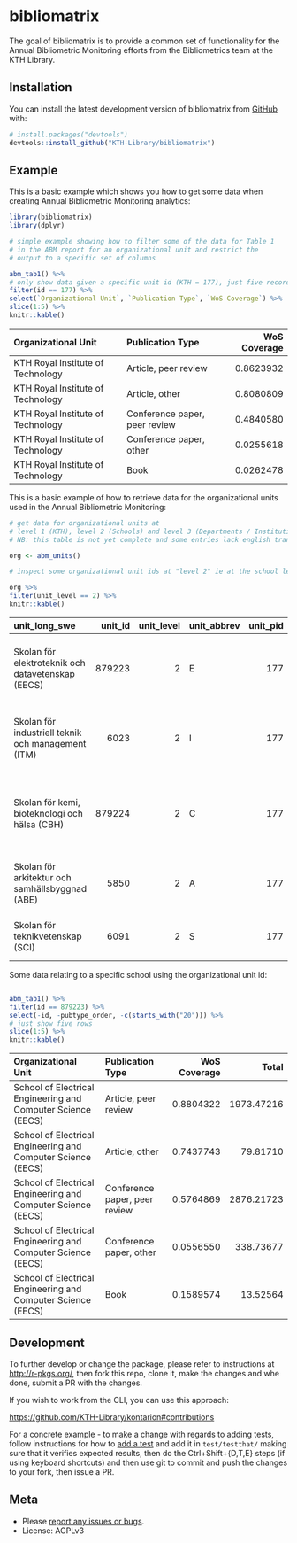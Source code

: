 
<!-- README.md is generated from README.Rmd. Please edit that file -->

# bibliomatrix

<!-- badges: start -->

<!-- badges: end -->

The goal of bibliomatrix is to provide a common set of functionality for
the Annual Bibliometric Monitoring efforts from the Bibliometrics team
at the KTH Library.

## Installation

You can install the latest development version of bibliomatrix from
[GitHub](https://KTH-Library.github.com/bibliomatrix) with:

``` r
# install.packages("devtools")
devtools::install_github("KTH-Library/bibliomatrix")
```

## Example

This is a basic example which shows you how to get some data when
creating Annual Bibliometric Monitoring analytics:

``` r
library(bibliomatrix)
library(dplyr)

# simple example showing how to filter some of the data for Table 1
# in the ABM report for an organizational unit and restrict the
# output to a specific set of columns

abm_tab1() %>% 
# only show data given a specific unit id (KTH = 177), just five records
filter(id == 177) %>%
select(`Organizational Unit`, `Publication Type`, `WoS Coverage`) %>%
slice(1:5) %>%
knitr::kable()
```

| Organizational Unit               | Publication Type              | WoS Coverage |
| :-------------------------------- | :---------------------------- | -----------: |
| KTH Royal Institute of Technology | Article, peer review          |    0.8623932 |
| KTH Royal Institute of Technology | Article, other                |    0.8080809 |
| KTH Royal Institute of Technology | Conference paper, peer review |    0.4840580 |
| KTH Royal Institute of Technology | Conference paper, other       |    0.0255618 |
| KTH Royal Institute of Technology | Book                          |    0.0262478 |

This is a basic example of how to retrieve data for the organizational
units used in the Annual Bibliometric Monitoring:

``` r
# get data for organizational units at 
# level 1 (KTH), level 2 (Schools) and level 3 (Departments / Institutions)
# NB: this table is not yet complete and some entries lack english translations

org <- abm_units()

# inspect some organizational unit ids at "level 2" ie at the school level

org %>%
filter(unit_level == 2) %>%
knitr::kable()
```

| unit\_long\_swe                                    | unit\_id | unit\_level | unit\_abbrev | unit\_pid | unit\_long\_eng                                                             | unit\_sort |
| :------------------------------------------------- | -------: | ----------: | :----------- | --------: | :-------------------------------------------------------------------------- | ---------: |
| Skolan för elektroteknik och datavetenskap (EECS)  |   879223 |           2 | E            |       177 | School of Electrical Engineering and Computer Science (EECS)                |          3 |
| Skolan för industriell teknik och management (ITM) |     6023 |           2 | I            |       177 | School of Industrial Engineering and Management (ITM)                       |          4 |
| Skolan för kemi, bioteknologi och hälsa (CBH)      |   879224 |           2 | C            |       177 | School of Engineering Sciences in Chemistry, Biotechnology and Health (CBH) |          2 |
| Skolan för arkitektur och samhällsbyggnad (ABE)    |     5850 |           2 | A            |       177 | School of Architecture and the Built Environment (ABE)                      |          1 |
| Skolan för teknikvetenskap (SCI)                   |     6091 |           2 | S            |       177 | School of Engineering Sciences (SCI)                                        |          5 |

Some data relating to a specific school using the organizational unit
id:

``` r

abm_tab1() %>%
filter(id == 879223) %>%
select(-id, -pubtype_order, -c(starts_with("20"))) %>%
# just show five rows
slice(1:5) %>%
knitr::kable()
```

| Organizational Unit                                          | Publication Type              | WoS Coverage |      Total |
| :----------------------------------------------------------- | :---------------------------- | -----------: | ---------: |
| School of Electrical Engineering and Computer Science (EECS) | Article, peer review          |    0.8804322 | 1973.47216 |
| School of Electrical Engineering and Computer Science (EECS) | Article, other                |    0.7437743 |   79.81710 |
| School of Electrical Engineering and Computer Science (EECS) | Conference paper, peer review |    0.5764869 | 2876.21723 |
| School of Electrical Engineering and Computer Science (EECS) | Conference paper, other       |    0.0556550 |  338.73677 |
| School of Electrical Engineering and Computer Science (EECS) | Book                          |    0.1589574 |   13.52564 |

## Development

To further develop or change the package, please refer to instructions
at <http://r-pkgs.org/>, then fork this repo, clone it, make the changes
and whe done, submit a PR with the changes.

If you wish to work from the CLI, you can use this approach:

<https://github.com/KTH-Library/kontarion#contributions>

For a concrete example - to make a change with regards to adding tests,
follow instructions for how to [add a
test](https://r-pkgs.org/tests.html) and add it in `test/testthat/`
making sure that it verifies expected results, then do the
Ctrl+Shift+{D,T,E} steps (if using keyboard shortcuts) and then use git
to commit and push the changes to your fork, then issue a PR.

## Meta

  - Please [report any issues or
    bugs](https://github.com/KTH-Library/bibliomatrix/issues).
  - License: AGPLv3

